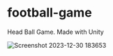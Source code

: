 # football-game
Head Ball Game.
Made with Unity 


![Screenshot 2023-12-30 183653](https://github.com/zeyagsen1/HeadBall-Game/assets/104931776/1a225e88-2032-4b65-9591-0e6046fd400d)

